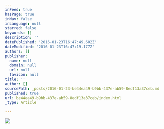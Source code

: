 ```yaml
---
inFeed: true
hasPage: true
inNav: false
inLanguage: null
starred: false
keywords: []
description: ''
datePublished: '2016-01-23T16:47:49.602Z'
dateModified: '2016-01-23T16:47:19.177Z'
authors: []
publisher:
  name: null
  domain: null
  url: null
  favicon: null
title: ''
author: []
sourcePath: _posts/2016-01-23-be44ea49-b9bb-437e-ab59-8edf13a37ceb.md
published: true
url: be44ea49-b9bb-437e-ab59-8edf13a37ceb/index.html
_type: Article

---
```

![](https://the-grid-user-content.s3-us-west-2.amazonaws.com/80856441-26dc-4008-9523-ba028ce64f2d.jpg)